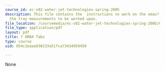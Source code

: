 ```yaml
---
course_id: ec-s02-water-jet-technologies-spring-2005
description: This file contains the  instructions to work on the omax? tabs and gives
  the tray measurements to be worked upon.
file_location: /coursemedia/ec-s02-water-jet-technologies-spring-2005/054c1eaaa030233a51fca73434959450_MITEC_S02S05_7_omax_tabs.pdf
file_type: application/pdf
layout: pdf
title: 7 OMAX Tabs
type: course
uid: 054c1eaaa030233a51fca73434959450

---
```

None